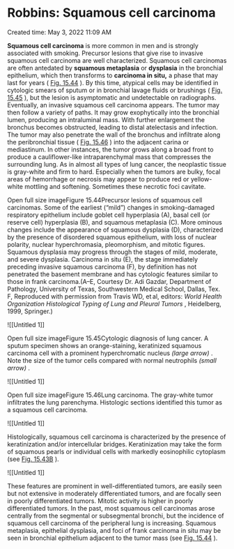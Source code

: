 # Robbins: Squamous cell carcinoma

Created time: May 3, 2022 11:09 AM

**Squamous cell carcinoma** is more common in men and is strongly associated with smoking. Precursor lesions that give rise to invasive squamous cell carcinoma are well characterized. Squamous cell carcinomas are often antedated by **squamous metaplasia** or **dysplasia** in the bronchial epithelium, which then transforms to **carcinoma in situ,** a phase that may last for years ( [Fig. 15.44](https://www-clinicalkey-com.eproxy.lib.hku.hk/f0225) ). By this time, atypical cells may be identified in cytologic smears of sputum or in bronchial lavage fluids or brushings ( [Fig. 15.45](https://www-clinicalkey-com.eproxy.lib.hku.hk/f0230) ), but the lesion is asymptomatic and undetectable on radiographs. Eventually, an invasive squamous cell carcinoma appears. The tumor may then follow a variety of paths. It may grow exophytically into the bronchial lumen, producing an intraluminal mass. With further enlargement the bronchus becomes obstructed, leading to distal atelectasis and infection. The tumor may also penetrate the wall of the bronchus and infiltrate along the peribronchial tissue ( [Fig. 15.46](https://www-clinicalkey-com.eproxy.lib.hku.hk/f0235) ) into the adjacent carina or mediastinum. In other instances, the tumor grows along a broad front to produce a cauliflower-like intraparenchymal mass that compresses the surrounding lung. As in almost all types of lung cancer, the neoplastic tissue is gray-white and firm to hard. Especially when the tumors are bulky, focal areas of hemorrhage or necrosis may appear to produce red or yellow-white mottling and softening. Sometimes these necrotic foci cavitate.

Open full size imageFigure 15.44Precursor lesions of squamous cell carcinomas. Some of the earliest (“mild”) changes in smoking-damaged respiratory epithelium include goblet cell hyperplasia (A), basal cell (or reserve cell) hyperplasia (B), and squamous metaplasia (C). More ominous changes include the appearance of squamous dysplasia (D), characterized by the presence of disordered squamous epithelium, with loss of nuclear polarity, nuclear hyperchromasia, pleomorphism, and mitotic figures. Squamous dysplasia may progress through the stages of mild, moderate, and severe dysplasia. Carcinoma in situ (E), the stage immediately preceding invasive squamous carcinoma (F), by definition has not penetrated the basement membrane and has cytologic features similar to those in frank carcinoma.(A–E, Courtesy Dr. Adi Gazdar, Department of Pathology, University of Texas, Southwestern Medical School, Dallas, Tex. F, Reproduced with permission from Travis WD, et al, editors: *World Health Organization Histological Typing of Lung and Pleural Tumors* , Heidelberg, 1999, Springer.)

![[Untitled 1]]

Open full size imageFigure 15.45Cytologic diagnosis of lung cancer. A sputum specimen shows an orange-staining, keratinized squamous carcinoma cell with a prominent hyperchromatic nucleus *(large arrow)* . Note the size of the tumor cells compared with normal neutrophils *(small arrow)* .

![[Untitled 1]]

Open full size imageFigure 15.46Lung carcinoma. The gray-white tumor infiltrates the lung parenchyma. Histologic sections identified this tumor as a squamous cell carcinoma.

![[Untitled 1]]

Histologically, squamous cell carcinoma is characterized by the presence of keratinization and/or intercellular bridges. Keratinization may take the form of squamous pearls or individual cells with markedly eosinophilic cytoplasm (see [Fig. 15.43B](https://www-clinicalkey-com.eproxy.lib.hku.hk/f0220) ).

![[Untitled 1]]

 These features are prominent in well-differentiated tumors, are easily seen but not extensive in moderately differentiated tumors, and are focally seen in poorly differentiated tumors. Mitotic activity is higher in poorly differentiated tumors. In the past, most squamous cell carcinomas arose centrally from the segmental or subsegmental bronchi, but the incidence of squamous cell carcinoma of the peripheral lung is increasing. Squamous metaplasia, epithelial dysplasia, and foci of frank carcinoma in situ may be seen in bronchial epithelium adjacent to the tumor mass (see [Fig. 15.44](https://www-clinicalkey-com.eproxy.lib.hku.hk/f0225) ).